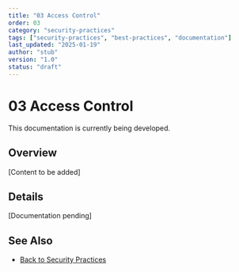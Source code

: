 ```yaml
---
title: "03 Access Control"
order: 03
category: "security-practices"
tags: ["security-practices", "best-practices", "documentation"]
last_updated: "2025-01-19"
author: "stub"
version: "1.0"
status: "draft"
---
```


# 03 Access Control

This documentation is currently being developed.

## Overview

[Content to be added]

## Details

[Documentation pending]

## See Also

- [Back to Security Practices](./README.md)
